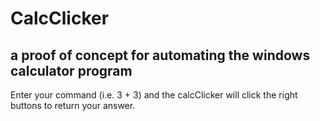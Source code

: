 # CalcClicker
## a proof of concept for automating the windows calculator program

Enter your command (i.e. 3 + 3) and the calcClicker will click the right
buttons to return your answer.